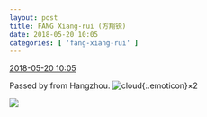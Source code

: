 ```yaml
---
layout: post
title: FANG Xiang-rui (方翔锐)
date: 2018-05-20 10:05
categories: [ 'fang-xiang-rui' ]
---
```


<div class="weibo-info">
  <a href="https://weibo.com/6117583008/GhuDaC1Q0">2018-05-20 10:05</a>
</div>

Passed by from Hangzhou. ![cloud](https://img.t.sinajs.cn/t4/appstyle/expression/ext/normal/61/2018new_yunduo_org.png){:.emoticon}×2

<!-- more -->

<a href="https://wx2.sinaimg.cn/mw690/006G0KNGgy1frhkucd4zdj31dc0wwwki.jpg">
  <img class="weibo-pic-preview-h" src="https://wx2.sinaimg.cn/orj360/006G0KNGgy1frhkucd4zdj31dc0wwwki.jpg" />
</a>
